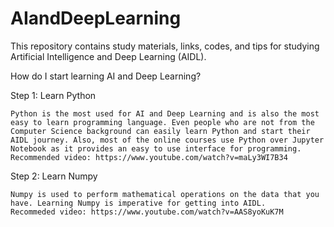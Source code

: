 # AIandDeepLearning
This repository contains study materials, links, codes, and tips for studying Artificial Intelligence and Deep Learning (AIDL).

How do I start learning AI and Deep Learning?

Step 1: Learn Python

    Python is the most used for AI and Deep Learning and is also the most easy to learn programming language. Even people who are not from the Computer Science background can easily learn Python and start their AIDL journey. Also, most of the online courses use Python over Jupyter Notebook as it provides an easy to use interface for programming.
    Recommended video: https://www.youtube.com/watch?v=maLy3WI7B34 

Step 2: Learn Numpy
    
    Numpy is used to perform mathematical operations on the data that you have. Learning Numpy is imperative for getting into AIDL.
    Recommeded video: https://www.youtube.com/watch?v=AAS8yoKuK7M 
